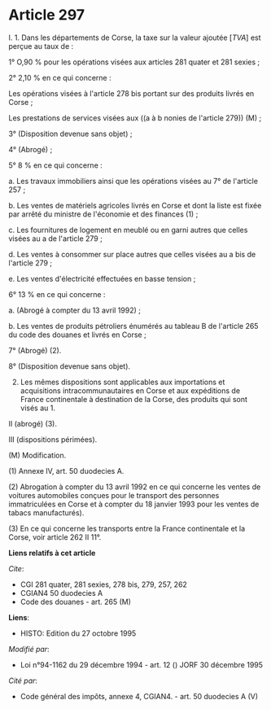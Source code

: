 # Article 297

I. 1. Dans les départements de Corse, la taxe sur la valeur ajoutée [*TVA*] est perçue au taux de :

1° O,90 % pour les opérations visées aux articles 281 quater et 281 sexies ;

2° 2,10 % en ce qui concerne :

Les opérations visées à l'article 278 bis portant sur des produits livrés en Corse ;

Les prestations de services visées aux ((a à b nonies de l'article 279)) (M) ;

3° (Disposition devenue sans objet) ;

4° (Abrogé) ;

5° 8 % en ce qui concerne :

a. Les travaux immobiliers ainsi que les opérations visées au 7° de l'article 257 ;

b. Les ventes de matériels agricoles livrés en Corse et dont la liste est fixée par arrêté du ministre de l'économie et des
finances (1) ;

c. Les fournitures de logement en meublé ou en garni autres que celles visées au a de l'article 279 ;

d. Les ventes à consommer sur place autres que celles visées au a bis de l'article 279 ;

e. Les ventes d'électricité effectuées en basse tension ;

6° 13 % en ce qui concerne :

a. (Abrogé à compter du 13 avril 1992) ;

b. Les ventes de produits pétroliers énumérés au tableau B de l'article 265 du code des douanes et livrés en Corse ;

7° (Abrogé) (2).

8° (Disposition devenue sans objet).

2. Les mêmes dispositions sont applicables aux importations et acquisitions intracommunautaires en Corse et aux expéditions
de France continentale à destination de la Corse, des produits qui sont visés au 1.

II (abrogé) (3).

III (dispositions périmées).

(M) Modification.

(1) Annexe IV, art. 50 duodecies A.

(2) Abrogation à compter du 13 avril 1992 en ce qui concerne les ventes de voitures automobiles conçues pour le transport des
personnes immatriculées en Corse et à compter du 18 janvier 1993 pour les ventes de tabacs manufacturés).

(3) En ce qui concerne les transports entre la France continentale et la Corse, voir article 262 II 11°.

**Liens relatifs à cet article**

_Cite_:

  - CGI 281 quater, 281 sexies, 278 bis, 279, 257, 262
  - CGIAN4 50 duodecies A
  - Code des douanes - art. 265 (M)

**Liens**:

  - HISTO: Edition du 27 octobre 1995

_Modifié par_:

  - Loi n°94-1162 du 29 décembre 1994 - art. 12 () JORF 30 décembre 1995

_Cité par_:

  - Code général des impôts, annexe 4, CGIAN4. - art. 50 duodecies A (V)
